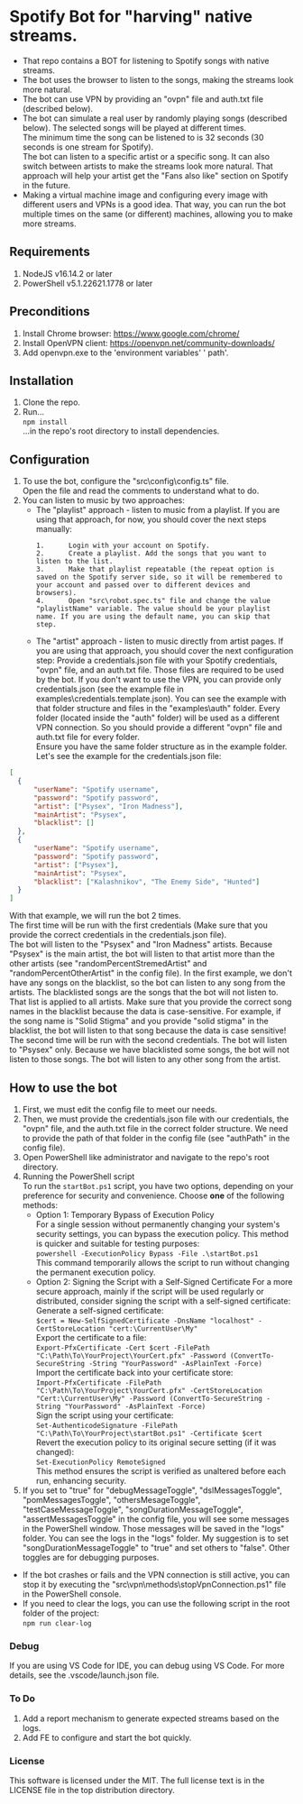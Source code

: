 # Spotify Bot for "harving" native streams.
- That repo contains a BOT for listening to Spotify songs with native streams.  
- The bot uses the browser to listen to the songs, making the streams look more natural.  
- The bot can use VPN by providing an "ovpn" file and auth.txt file (described below).  
- The bot can simulate a real user by randomly playing songs (described below). The selected songs will be played at different times.  
The minimum time the song can be listened to is 32 seconds (30 seconds is one stream for Spotify).   
The bot can listen to a specific artist or a specific song. It can also switch between artists to make the streams look more natural. That approach will help your artist get the "Fans also like" section on Spotify in the future.  
- Making a virtual machine image and configuring every image with different users and VPNs is a good idea. That way, you can run the bot multiple times on the same (or different) machines, allowing you to make more streams.  

## Requirements
1. NodeJS v16.14.2 or later
2. PowerShell v5.1.22621.1778 or later

## Preconditions
1. Install Chrome browser: https://www.google.com/chrome/  
2. Install OpenVPN client: https://openvpn.net/community-downloads/  
3. Add openvpn.exe to the 'environment variables' ' path'.

## Installation
1. Clone the repo.
2. Run...   
```npm install```   
...in the repo's root directory to install dependencies.

## Configuration
1. To use the bot, configure the "src\config\config.ts" file.  
Open the file and read the comments to understand what to do.
2. You can listen to music by two approaches:
   - The "playlist" approach - listen to music from a playlist.
     If you are using that approach, for now, you should cover the next steps manually:
     ```steps to reproduce
     1.      Login with your account on Spotify.
     2.      Create a playlist. Add the songs that you want to listen to the list.
     3.      Make that playlist repeatable (the repeat option is saved on the Spotify server side, so it will be remembered to your account and passed over to different devices and browsers).
     4.      Open "src\robot.spec.ts" file and change the value "playlistName" variable. The value should be your playlist name. If you are using the default name, you can skip that step.
     ```
   - The "artist" approach - listen to music directly from artist pages.
     If you are using that approach, you should cover the next configuration step:
     Provide a credentials.json file with your Spotify credentials, "ovpn" file, and an auth.txt file. Those files are required to be used by the bot. If you don't want to use the VPN, you can provide only credentials.json (see the example file in examples\credentials.template.json). You can see the example with that folder structure and files in the "examples\auth" folder. Every folder (located inside the "auth" folder) will be used as a different VPN connection. So you should provide a different "ovpn" file and auth.txt file for every folder.  
Ensure you have the same folder structure as in the example folder.  
Let's see the example for the credentials.json file:  
```json
[
  {
      "userName": "Spotify username",
      "password": "Spotify password",
      "artist": ["Psysex", "Iron Madness"],
      "mainArtist": "Psysex",
      "blacklist": []
  },
  {
      "userName": "Spotify username",
      "password": "Spotify password",
      "artist": ["Psysex"],
      "mainArtist": "Psysex",
      "blacklist": ["Kalashnikov", "The Enemy Side", "Hunted"]
  }
]
```
With that example, we will run the bot 2 times.  
The first time will be run with the first credentials (Make sure that you provide the correct credentials in the credentials.json file).  
The bot will listen to the "Psysex" and "Iron Madness" artists. Because "Psysex" is the main artist, the bot will listen to that artist more than the other artists (see "randomPercentStremedArtist" and "randomPercentOtherArtist" in the config file). In the first example, we don't have any songs on the blacklist, so the bot can listen to any song from the artists. The blacklisted songs are the songs that the bot will not listen to. That list is applied to all artists. Make sure that you provide the correct song names in the blacklist because the data is case-sensitive. For example, if the song name is "Solid Stigma" and you provide "solid stigma" in the blacklist, the bot will listen to that song because the data is case sensitive!
The second time will be run with the second credentials. The bot will listen to "Psysex" only. Because we have blacklisted some songs, the bot will not listen to those songs. The bot will listen to any other song from the artist.  

## How to use the bot
1. First, we must edit the config file to meet our needs. 
2. Then, we must provide the credentials.json file with our credentials, the "ovpn" file, and the auth.txt file in the correct folder structure. We need to provide the path of that folder in the config file (see "authPath" in the config file).
3. Open PowerShell like administrator and navigate to the repo's root directory.
4. Running the PowerShell script  
To run the `startBot.ps1` script, you have two options, depending on your preference for security and convenience. Choose **one** of the following methods:  
    - Option 1: Temporary Bypass of Execution Policy  
    For a single session without permanently changing your system's security settings, you can bypass the execution policy. This method is quicker and suitable for testing purposes:  
```powershell -ExecutionPolicy Bypass -File .\startBot.ps1```  
This command temporarily allows the script to run without changing the permanent execution policy.  
    - Option 2: Signing the Script with a Self-Signed Certificate
For a more secure approach, mainly if the script will be used regularly or distributed, consider signing the script with a self-signed certificate:  
Generate a self-signed certificate:  
```$cert = New-SelfSignedCertificate -DnsName "localhost" -CertStoreLocation "cert:\CurrentUser\My"```  
Export the certificate to a file:  
```Export-PfxCertificate -Cert $cert -FilePath "C:\Path\To\YourProject\YourCert.pfx" -Password (ConvertTo-SecureString -String "YourPassword" -AsPlainText -Force)```  
Import the certificate back into your certificate store:  
```Import-PfxCertificate -FilePath "C:\Path\To\YourProject\YourCert.pfx" -CertStoreLocation "Cert:\CurrentUser\My" -Password (ConvertTo-SecureString -String "YourPassword" -AsPlainText -Force)```  
Sign the script using your certificate:  
```Set-AuthenticodeSignature -FilePath "C:\Path\To\YourProject\startBot.ps1" -Certificate $cert```  
Revert the execution policy to its original secure setting (if it was changed):  
```Set-ExecutionPolicy RemoteSigned```  
This method ensures the script is verified as unaltered before each run, enhancing security.
6. If you set to "true" for "debugMessageToggle", "dslMessagesToggle", "pomMessagesToggle", "othersMesageToggle", "testCaseMessageToggle", "songDurationMessageToggle", "assertMessagesToggle" in the config file, you will see some messages in the PowerShell window. Those messages will be saved in the "logs" folder. You can see the logs in the "logs" folder. My suggestion is to set "songDurationMessageToggle" to "true" and set others to "false". Other toggles are for debugging purposes.  
- If the bot crashes or fails and the VPN connection is still active, you can stop it by executing the "src\vpn\methods\stopVpnConnection.ps1" file in the PowerShell console.
- If you need to clear the logs, you can use the following script in the root folder of the project:  
```npm run clear-log```

### Debug
If you are using VS Code for IDE, you can debug using VS Code. For more details, see the .vscode/launch.json file.

### To Do
1. Add a report mechanism to generate expected streams based on the logs.
2. Add FE to configure and start the bot quickly.

### License
This software is licensed under the MIT. The full license text is in the LICENSE file in the top distribution directory.
